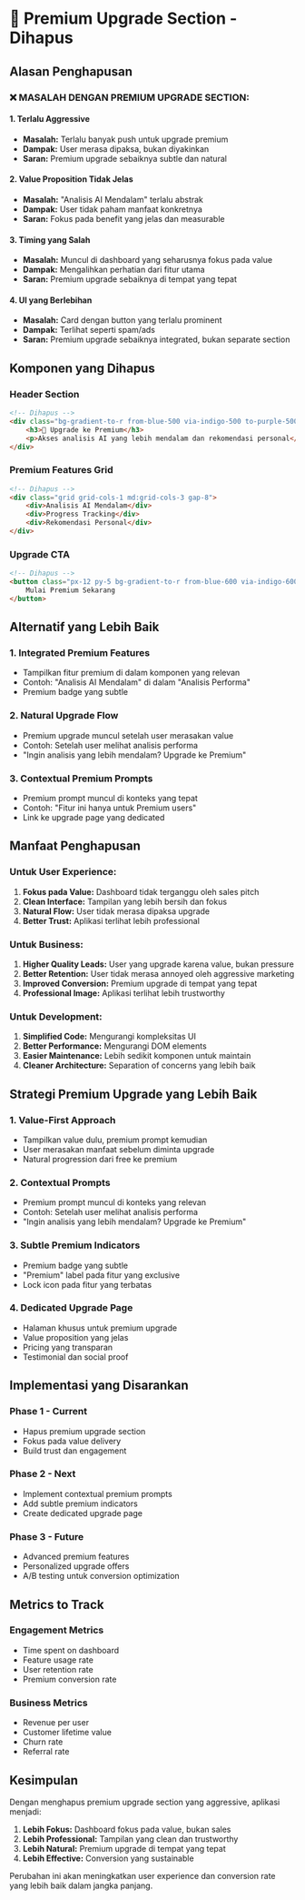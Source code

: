 # 🚫 Premium Upgrade Section - Dihapus

## Alasan Penghapusan

### **❌ MASALAH DENGAN PREMIUM UPGRADE SECTION:**

#### 1. **Terlalu Aggressive**
- **Masalah:** Terlalu banyak push untuk upgrade premium
- **Dampak:** User merasa dipaksa, bukan diyakinkan
- **Saran:** Premium upgrade sebaiknya subtle dan natural

#### 2. **Value Proposition Tidak Jelas**
- **Masalah:** "Analisis AI Mendalam" terlalu abstrak
- **Dampak:** User tidak paham manfaat konkretnya
- **Saran:** Fokus pada benefit yang jelas dan measurable

#### 3. **Timing yang Salah**
- **Masalah:** Muncul di dashboard yang seharusnya fokus pada value
- **Dampak:** Mengalihkan perhatian dari fitur utama
- **Saran:** Premium upgrade sebaiknya di tempat yang tepat

#### 4. **UI yang Berlebihan**
- **Masalah:** Card dengan button yang terlalu prominent
- **Dampak:** Terlihat seperti spam/ads
- **Saran:** Premium upgrade sebaiknya integrated, bukan separate section

## Komponen yang Dihapus

### **Header Section**
```html
<!-- Dihapus -->
<div class="bg-gradient-to-r from-blue-500 via-indigo-500 to-purple-500">
    <h3>🚀 Upgrade ke Premium</h3>
    <p>Akses analisis AI yang lebih mendalam dan rekomendasi personal</p>
</div>
```

### **Premium Features Grid**
```html
<!-- Dihapus -->
<div class="grid grid-cols-1 md:grid-cols-3 gap-8">
    <div>Analisis AI Mendalam</div>
    <div>Progress Tracking</div>
    <div>Rekomendasi Personal</div>
</div>
```

### **Upgrade CTA**
```html
<!-- Dihapus -->
<button class="px-12 py-5 bg-gradient-to-r from-blue-600 via-indigo-600 to-purple-600">
    Mulai Premium Sekarang
</button>
```

## Alternatif yang Lebih Baik

### **1. Integrated Premium Features**
- Tampilkan fitur premium di dalam komponen yang relevan
- Contoh: "Analisis AI Mendalam" di dalam "Analisis Performa"
- Premium badge yang subtle

### **2. Natural Upgrade Flow**
- Premium upgrade muncul setelah user merasakan value
- Contoh: Setelah user melihat analisis performa
- "Ingin analisis yang lebih mendalam? Upgrade ke Premium"

### **3. Contextual Premium Prompts**
- Premium prompt muncul di konteks yang tepat
- Contoh: "Fitur ini hanya untuk Premium users"
- Link ke upgrade page yang dedicated

## Manfaat Penghapusan

### **Untuk User Experience:**
1. **Fokus pada Value:** Dashboard tidak terganggu oleh sales pitch
2. **Clean Interface:** Tampilan yang lebih bersih dan fokus
3. **Natural Flow:** User tidak merasa dipaksa upgrade
4. **Better Trust:** Aplikasi terlihat lebih professional

### **Untuk Business:**
1. **Higher Quality Leads:** User yang upgrade karena value, bukan pressure
2. **Better Retention:** User tidak merasa annoyed oleh aggressive marketing
3. **Improved Conversion:** Premium upgrade di tempat yang tepat
4. **Professional Image:** Aplikasi terlihat lebih trustworthy

### **Untuk Development:**
1. **Simplified Code:** Mengurangi kompleksitas UI
2. **Better Performance:** Mengurangi DOM elements
3. **Easier Maintenance:** Lebih sedikit komponen untuk maintain
4. **Cleaner Architecture:** Separation of concerns yang lebih baik

## Strategi Premium Upgrade yang Lebih Baik

### **1. Value-First Approach**
- Tampilkan value dulu, premium prompt kemudian
- User merasakan manfaat sebelum diminta upgrade
- Natural progression dari free ke premium

### **2. Contextual Prompts**
- Premium prompt muncul di konteks yang relevan
- Contoh: Setelah user melihat analisis performa
- "Ingin analisis yang lebih mendalam? Upgrade ke Premium"

### **3. Subtle Premium Indicators**
- Premium badge yang subtle
- "Premium" label pada fitur yang exclusive
- Lock icon pada fitur yang terbatas

### **4. Dedicated Upgrade Page**
- Halaman khusus untuk premium upgrade
- Value proposition yang jelas
- Pricing yang transparan
- Testimonial dan social proof

## Implementasi yang Disarankan

### **Phase 1 - Current**
- Hapus premium upgrade section
- Fokus pada value delivery
- Build trust dan engagement

### **Phase 2 - Next**
- Implement contextual premium prompts
- Add subtle premium indicators
- Create dedicated upgrade page

### **Phase 3 - Future**
- Advanced premium features
- Personalized upgrade offers
- A/B testing untuk conversion optimization

## Metrics to Track

### **Engagement Metrics**
- Time spent on dashboard
- Feature usage rate
- User retention rate
- Premium conversion rate

### **Business Metrics**
- Revenue per user
- Customer lifetime value
- Churn rate
- Referral rate

## Kesimpulan

Dengan menghapus premium upgrade section yang aggressive, aplikasi menjadi:

1. **Lebih Fokus:** Dashboard fokus pada value, bukan sales
2. **Lebih Professional:** Tampilan yang clean dan trustworthy
3. **Lebih Natural:** Premium upgrade di tempat yang tepat
4. **Lebih Effective:** Conversion yang sustainable

Perubahan ini akan meningkatkan user experience dan conversion rate yang lebih baik dalam jangka panjang.
